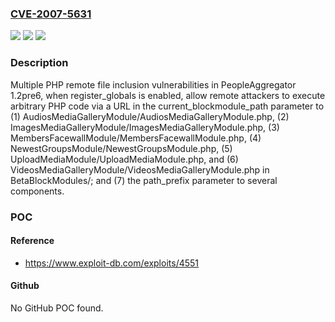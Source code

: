 ### [CVE-2007-5631](https://cve.mitre.org/cgi-bin/cvename.cgi?name=CVE-2007-5631)
![](https://img.shields.io/static/v1?label=Product&message=n%2Fa&color=blue)
![](https://img.shields.io/static/v1?label=Version&message=n%2Fa&color=blue)
![](https://img.shields.io/static/v1?label=Vulnerability&message=n%2Fa&color=brighgreen)

### Description

Multiple PHP remote file inclusion vulnerabilities in PeopleAggregator 1.2pre6, when register_globals is enabled, allow remote attackers to execute arbitrary PHP code via a URL in the current_blockmodule_path parameter to (1) AudiosMediaGalleryModule/AudiosMediaGalleryModule.php, (2) ImagesMediaGalleryModule/ImagesMediaGalleryModule.php, (3) MembersFacewallModule/MembersFacewallModule.php, (4) NewestGroupsModule/NewestGroupsModule.php, (5) UploadMediaModule/UploadMediaModule.php, and (6) VideosMediaGalleryModule/VideosMediaGalleryModule.php in BetaBlockModules/; and (7) the path_prefix parameter to several components.

### POC

#### Reference
- https://www.exploit-db.com/exploits/4551

#### Github
No GitHub POC found.

